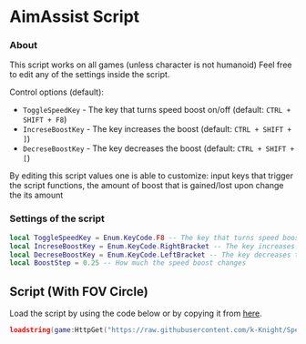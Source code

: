 # AimAssist Script

### About

This script works on all games (unless character is not humanoid)
Feel free to edit any of the settings inside the script.

Control options (default):
- `ToggleSpeedKey` - The key that turns speed boost on/off (default: `CTRL + SHIFT + F8`)
- `IncreseBoostKey` - The key increases the boost (default: `CTRL + SHIFT + ]`)
- `DecreseBoostKey` - The key decreases the boost (default: `CTRL + SHIFT + [`)

By editing this script values one is able to customize: input keys that trigger the script functions, the amount of boost that is gained/lost upon change the its amount

### Settings of the script

```lua
local ToggleSpeedKey = Enum.KeyCode.F8 -- The key that turns speed boost on/off (CTRL + SHIFT + <key>)
local IncreseBoostKey = Enum.KeyCode.RightBracket -- The key increases the boost (CTRL + SHIFT + <key>)
local DecreseBoostKey = Enum.KeyCode.LeftBracket -- The key decreases the boost (CTRL + SHIFT + <key>)
local BoostStep = 0.25 -- How much the speed boost changes
```

## Script (With FOV Circle)

Load the script by using the code below or by copying it from [here](https://raw.githubusercontent.com/k-Knight/SpeedBoost-Script/main/SpeedBoost%20Script.lua).
```lua
loadstring(game:HttpGet("https://raw.githubusercontent.com/k-Knight/SpeedBoost-Script/main/SpeedBoost%20Script.lua"))()
```